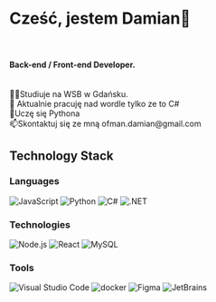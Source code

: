 <h1>Cześć, jestem Damian👋 </h1><br/>
<h4>Back-end / Front-end Developer.</h4><br/>
🧑‍🎓Studiuje na WSB w Gdańsku.<br/>
🔭 Aktualnie pracuję nad wordle tylko ze to C#  <br/>
🌱Uczę się Pythona  <br/>
📫Skontaktuj się ze mną ofman.damian@gmail.com<br/>
<!---
Harddoc/Harddoc is a ✨ special ✨ repository because its `README.md` (this file) appears on your GitHub profile.
You can click the Preview link to take a look at your changes.
--->
<h2> Technology Stack</h2>

<h3>Languages</h3>

![JavaScript](https://img.shields.io/badge/JavaScript-323330?style=for-the-badge&logo=javascript&logoColor=F7DF1E)
![Python](https://img.shields.io/badge/Python-3776AB?style=for-the-badge&logo=python&logoColor=white)
![C#](https://img.shields.io/badge/C%23-239120?style=for-the-badge&logo=c-sharp&logoColor=white)
![.NET](https://img.shields.io/badge/.NET-b803ff?style=for-the-dadge&logo=.NET&logoColor=white)


<h3>Technologies</h3>

<img src="https://img.shields.io/badge/Node.js-%2343853d.svg?logo=node.js&logoColor=white&style=flat-square" alt="Node.js" /> <img src="https://img.shields.io/badge/React-%2320232a.svg?logo=React&logoColor=%2361dafb&style=flat-square" alt="React" /> <img src="https://img.shields.io/badge/Mysql-%234479a1.svg?logo=MySQL&logoColor=white&style=flat-square" alt="MySQL" /> 


<h3>Tools</h3>

<img src="https://img.shields.io/badge/Visual%20studio%20code-%230078d7.svg?logo=visual-studio-code&logoColor=white&style=flat-square" alt="Visual Studio Code" />  <img src="https://img.shields.io/badge/Github-%23000000.svg?logo=github&logoColor=white&style=flat-square" alt="docker" />  <img src="https://img.shields.io/badge/Figma-%23f24e1e.svg?logo=Figma&logoColor=white&style=flat-square" alt="Figma" /> <img src="https://img.shields.io/badge/JetBrains-%23000000.svg?logo=JetBrains&logoColor=white&style=flat-square" alt="JetBrains" />
